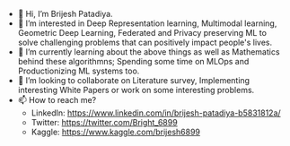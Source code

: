 - 👋 Hi, I’m Brijesh Patadiya.
- 👀 I’m interested in Deep Representation learning, Multimodal learning, Geometric Deep Learning, Federated and Privacy preserving ML to solve challenging problems that can positively impact people's lives.
- 🌱 I’m currently learning about the above things as well as Mathematics behind these algorithmns; Spending some time on MLOps and Productionizing ML systems too.
- 💞️ I’m looking to collaborate on Literature survey, Implementing interesting White Papers or work on some interesting problems.
- 📫 How to reach me? 
  - LinkedIn: https://www.linkedin.com/in/brijesh-patadiya-b5831812a/
  - Twitter: https://twitter.com/Bright_6899
  - Kaggle: https://www.kaggle.com/brijesh6899
